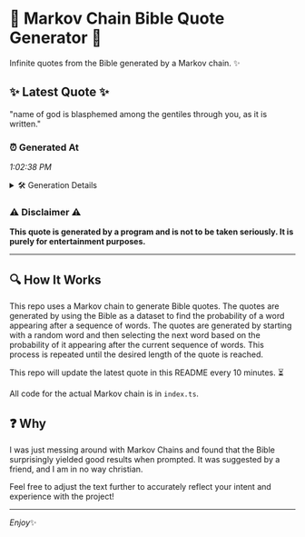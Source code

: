 # 📖 Markov Chain Bible Quote Generator 📖

Infinite quotes from the Bible generated by a Markov chain. ✨

## ✨ Latest Quote ✨
"name of god is blasphemed among the gentiles through you, as it is written."

### ⏰ Generated At
*1:02:38 PM*

<details>
    <summary>🛠️ Generation Details</summary>
    <p>
        <strong>🌱 Seed:</strong> name<br>
        <strong>🔄 Iterations:</strong> 13<br>
        <strong>📜 Context History:</strong><br>[ name ]: of<br>[ name, of ]: god<br>[ name, of, god ]: is<br>[ name, of, god, is ]: blasphemed<br>[ name, of, god, is, blasphemed ]: among<br>[ name, of, god, is, blasphemed, among ]: the<br>[ of, god, is, blasphemed, among, the ]: gentiles<br>[ god, is, blasphemed, among, the, gentiles ]: through<br>[ is, blasphemed, among, the, gentiles, through ]: you,<br>[ blasphemed, among, the, gentiles, through, you, ]: as<br>[ among, the, gentiles, through, you,, as ]: it<br>[ the, gentiles, through, you,, as, it ]: is<br>[ gentiles, through, you,, as, it, is ]: written.<br>
    </p>
</details>

### ⚠️ Disclaimer ⚠️
**This quote is generated by a program and is not to be taken seriously. It is purely for entertainment purposes.**

---

## 🔍 How It Works

This repo uses a Markov chain to generate Bible quotes. The quotes are generated by using the Bible as a dataset to find the probability of a word appearing after a sequence of words. The quotes are generated by starting with a random word and then selecting the next word based on the probability of it appearing after the current sequence of words. This process is repeated until the desired length of the quote is reached.

This repo will update the latest quote in this README every 10 minutes. ⏳

All code for the actual Markov chain is in `index.ts`.

## ❓ Why

I was just messing around with Markov Chains and found that the Bible surprisingly yielded good results when prompted. 
It was suggested by a friend, and I am in no way christian.

Feel free to adjust the text further to accurately reflect your intent and experience with the project!

---

*Enjoy*✨
